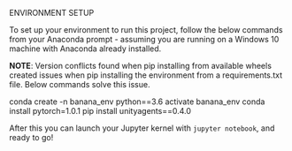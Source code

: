 ENVIRONMENT SETUP

To set up your environment to run this project, follow the below commands from your Anaconda prompt - assuming
you are running on a Windows 10 machine with Anaconda already installed.

**NOTE**: Version conflicts found when pip installing from available wheels created issues when pip installing
the environment from a requirements.txt file. Below commands solve this issue.

conda create -n banana_env python==3.6
activate banana_env 
conda install pytorch=1.0.1
pip install unityagents==0.4.0

After this you can launch your Jupyter kernel with `jupyter notebook`, and ready to go!


